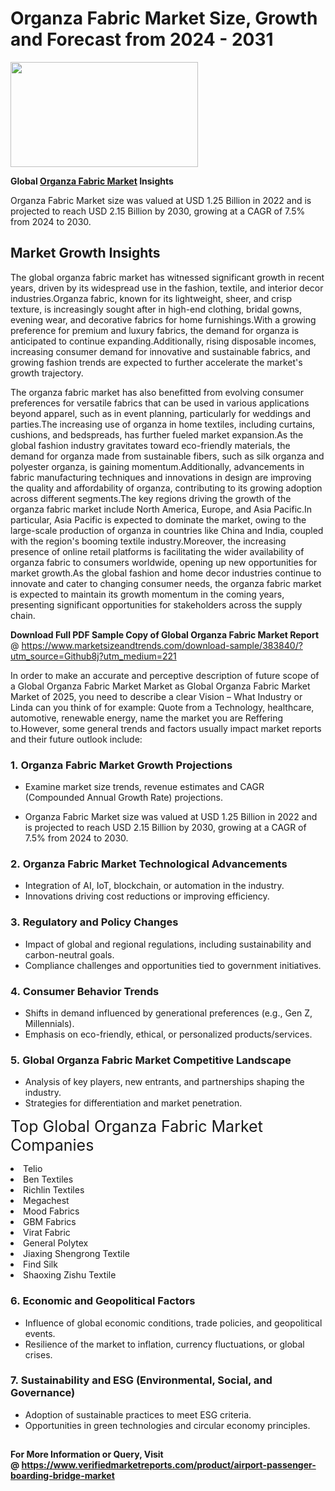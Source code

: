 <H1>Organza Fabric Market Size, Growth and Forecast from 2024 - 2031</H1><img class="aligncenter size-medium wp-image-584254" src="https://thirdeyenews.in/wp-content/uploads/2024/09/Global-Market-Research-300x168.jpeg" alt="" width="300" height="168" /><p><strong>Global&nbsp;<a href="https://www.marketsizeandtrends.com/download-sample/383840/?utm_source=Github8j?utm_medium=221">Organza Fabric Market</a> Insights</strong></p><p>Organza Fabric Market size was valued at USD 1.25 Billion in 2022 and is projected to reach USD 2.15 Billion by 2030, growing at a CAGR of 7.5% from 2024 to 2030.</p><p><h2>Market Growth Insights</h2> <p>The global organza fabric market has witnessed significant growth in recent years, driven by its widespread use in the fashion, textile, and interior decor industries.Organza fabric, known for its lightweight, sheer, and crisp texture, is increasingly sought after in high-end clothing, bridal gowns, evening wear, and decorative fabrics for home furnishings.With a growing preference for premium and luxury fabrics, the demand for organza is anticipated to continue expanding.Additionally, rising disposable incomes, increasing consumer demand for innovative and sustainable fabrics, and growing fashion trends are expected to further accelerate the market's growth trajectory.</p> <p>The organza fabric market has also benefitted from evolving consumer preferences for versatile fabrics that can be used in various applications beyond apparel, such as in event planning, particularly for weddings and parties.The increasing use of organza in home textiles, including curtains, cushions, and bedspreads, has further fueled market expansion.As the global fashion industry gravitates toward eco-friendly materials, the demand for organza made from sustainable fibers, such as silk organza and polyester organza, is gaining momentum.Additionally, advancements in fabric manufacturing techniques and innovations in design are improving the quality and affordability of organza, contributing to its growing adoption across different segments.The key regions driving the growth of the organza fabric market include North America, Europe, and Asia Pacific.In particular, Asia Pacific is expected to dominate the market, owing to the large-scale production of organza in countries like China and India, coupled with the region's booming textile industry.Moreover, the increasing presence of online retail platforms is facilitating the wider availability of organza fabric to consumers worldwide, opening up new opportunities for market growth.As the global fashion and home decor industries continue to innovate and cater to changing consumer needs, the organza fabric market is expected to maintain its growth momentum in the coming years, presenting significant opportunities for stakeholders across the supply chain.<p><span class=""><strong>Download Full PDF Sample Copy of Global Organza Fabric Market Report</strong> @ <a href="https://www.marketsizeandtrends.com/download-sample/383840/?utm_source=Github8j?utm_medium=221" target="_blank">https://www.marketsizeandtrends.com/download-sample/383840/?utm_source=Github8j?utm_medium=221</a></span></p><p>In order to make an accurate and perceptive description of future scope of a Global&nbsp;Organza Fabric Market Market as Global&nbsp;Organza Fabric Market Market of 2025, you need to describe a clear Vision &ndash; What Industry or Linda can you think of for example: Quote from a Technology, healthcare, automotive, renewable energy, name the market you are Reffering to.However, some general trends and factors usually impact market reports and their future outlook include:</p><h3>1.&nbsp;<strong>Organza Fabric Market Growth Projections</strong></h3><ul><li>Examine market size trends, revenue estimates and CAGR (Compounded Annual Growth Rate) projections.</li><li><p>Organza Fabric Market size was valued at USD 1.25 Billion in 2022 and is projected to reach USD 2.15 Billion by 2030, growing at a CAGR of 7.5% from 2024 to 2030.</p></li></ul><h3>2.&nbsp;<strong>Organza Fabric Market Technological Advancements</strong></h3><ul><li>Integration of AI, IoT, blockchain, or automation in the industry.</li><li>Innovations driving cost reductions or improving efficiency.</li></ul><h3>3.&nbsp;<strong>Regulatory and Policy Changes</strong></h3><ul><li>Impact of global and regional regulations, including sustainability and carbon-neutral goals.</li><li>Compliance challenges and opportunities tied to government initiatives.</li></ul><h3>4.&nbsp;<strong>Consumer Behavior Trends</strong></h3><ul><li>Shifts in demand influenced by generational preferences (e.g., Gen Z, Millennials).</li><li>Emphasis on eco-friendly, ethical, or personalized products/services.</li></ul><h3>5.&nbsp;<strong>Global Organza Fabric Market Competitive Landscape</strong></h3><ul><li>Analysis of key players, new entrants, and partnerships shaping the industry.</li><li>Strategies for differentiation and market penetration.</li></ul><p data-pm-slice="1 1 []"><span style="color: inherit; font-family: inherit; font-size: 25px;">Top Global Organza Fabric Market Companies</span></p><div class="" data-test-id=""><p><li>Telio</li><li> Ben Textiles</li><li> Richlin Textiles</li><li> Megachest</li><li> Mood Fabrics</li><li> GBM Fabrics</li><li> Virat Fabric</li><li> General Polytex</li><li> Jiaxing Shengrong Textile</li><li> Find Silk</li><li> Shaoxing Zishu Textile</li></p></div><h3>6.&nbsp;<strong>Economic and Geopolitical Factors</strong></h3><ul><li>Influence of global economic conditions, trade policies, and geopolitical events.</li><li>Resilience of the market to inflation, currency fluctuations, or global crises.</li></ul><h3>7.&nbsp;<strong>Sustainability and ESG (Environmental, Social, and Governance)</strong></h3><ul><li>Adoption of sustainable practices to meet ESG criteria.</li><li>Opportunities in green technologies and circular economy principles.</li></ul><h2><strong style="font-size: 14px;">For More Information or Query, Visit @&nbsp;</strong><a style="background-color: #ffffff; font-size: 14px;" href="https://www.marketsizeandtrends.com/report/organza-fabric-market/" target="_blank">https://www.verifiedmarketreports.com/product/airport-passenger-boarding-bridge-market</a></h2>